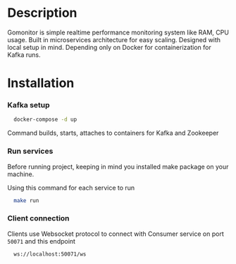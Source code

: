 
# Description

Gomonitor is simple realtime performance monitoring system like RAM, CPU usage. Built in microservices architecture for easy scaling. Designed with local setup in mind. Depending only on Docker for containerization for Kafka runs.

# Installation

### Kafka setup
```bash
  docker-compose -d up  
```
Command builds, starts, attaches to containers for Kafka and Zookeeper

### Run services
Before running project, keeping in mind you installed make package on your machine.

Using this command for each service to run
```bash
  make run  
```

### Client connection
Clients use Websocket protocol to connect with Consumer service on port `50071` and this endpoint

```bash
  ws://localhost:50071/ws
```
